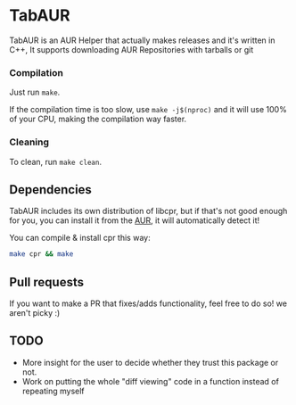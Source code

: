 # TabAUR

TabAUR is an AUR Helper that actually makes releases and it's written in C++, It supports downloading AUR Repositories with tarballs or git

### Compilation
Just run `make`.

If the compilation time is too slow, use `make -j$(nproc)` and it will use 100% of your CPU, making the compilation way faster.

### Cleaning
To clean, run `make clean`.

## Dependencies
TabAUR includes its own distribution of libcpr, but if that's not good enough for you, you can install it from the [AUR](https://aur.archlinux.org/packages/cpr), it will automatically detect it!

You can compile & install cpr this way:
```bash
make cpr && make
```

## Pull requests
If you want to make a PR that fixes/adds functionality, feel free to do so! we aren't picky :)

## TODO

- More insight for the user to decide whether they trust this package or not.
- Work on putting the whole "diff viewing" code in a function instead of repeating myself

